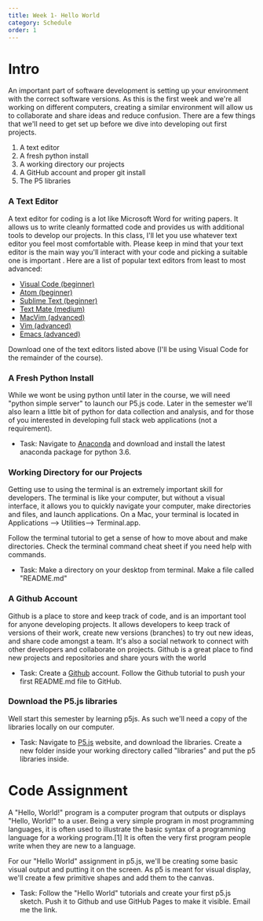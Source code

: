 ```yaml
---
title: Week 1- Hello World
category: Schedule
order: 1
---
```


# Intro
An important part of software development is setting up your environment with the correct software versions. As this is the first week and we're all working on different computers, creating a  similar environment will allow us to collaborate and share ideas and reduce confusion. There are a few things that we'll need to get set up before we dive into developing out first projects.

1. A text editor
2. A fresh python install 
3. A working directory our projects
4. A GitHub account and proper git install
5. The P5 libraries


### A Text Editor
A text editor for coding is a lot like Microsoft Word for writing papers. It allows us to write cleanly formatted code and provides us with additional tools to develop our projects. In this class, I'll let you use whatever text editor you feel most comfortable with. Please keep in mind that your text editor is the main way you'll interact with your code and picking a suitable one is important . Here are a list of popular text editors from least to most advanced:

* [Visual Code (beginner)](https://code.visualstudio.com/)
* [Atom (beginner)](https://atom.io/)
* [Sublime Text (beginner)](https://www.sublimetext.com/)
* [Text Mate (medium)](https://macromates.com/)
* [MacVim (advanced)](http://macvim-dev.github.io/macvim/)
* [Vim (advanced)](http://www.vim.org/)
* [Emacs (advanced)](https://www.gnu.org/software/emacs/)

Download one of the text editors listed above (I'll be using Visual Code for the remainder of the course).

### A Fresh Python Install
While we wont be using python until later in the course, we will need "python simple server" to launch our P5.js code. Later in the semester we'll also learn a little bit of python for data collection and analysis, and for those of you interested in developing full stack web applications (not a requirement). 
  
  * Task: Navigate to [Anaconda](https://www.anaconda.com/download/#macos) and download and install the latest anaconda package for python 3.6.

### Working Directory for our Projects
Getting use to using the terminal is an extremely important skill for developers. The terminal is  like your computer, but without a visual interface, it allows you to quickly navigate your computer, make directories and files, and launch applications. On a Mac, your terminal is located in Applications --> Utilities--> Terminal.app.

Follow the terminal tutorial to get a sense of how to move about and make directories. Check the terminal command cheat sheet if you need help with commands.
  
   * Task: Make a directory on your desktop from terminal. Make a file called "README.md"

### A Github Account
Github is a place to store and keep track of code, and is an important tool for anyone developing projects. It allows developers to keep track of versions of their work, create new versions (branches) to try out new ideas, and share code amongst a team. It's also a social network to connect with other developers and collaborate on projects. Github is a great place to find new projects and repositories and share yours with the world
  
  * Task: Create a [Github](https://github.com/) account. Follow the Github tutorial to push your first README.md file to GitHub.

### Download the P5.js libraries
Well start this semester by learning p5js. As such we'll need a copy of the libraries locally on our computer. 
  
  * Task: Navigate to [P5.js](https://p5js.org/) website, and download the libraries. Create a new folder inside your working directory called "libraries" and put the p5 libraries inside.



# Code Assignment
A "Hello, World!" program is a computer program that outputs or displays "Hello, World!" to a user. Being a very simple program in most programming languages, it is often used to illustrate the basic syntax of a programming language for a working program.[1] It is often the very first program people write when they are new to a language.

For our "Hello World" assignment in p5.js, we'll be creating some basic visual output and putting it on the screen. As p5 is meant for  visual display, we'll create a few primitive shapes and add them to the canvas. 

  * Task: Follow the "Hello World" tutorials and create your first p5.js sketch. Push it to Github and use GitHub Pages to make it visible. Email me the link.


